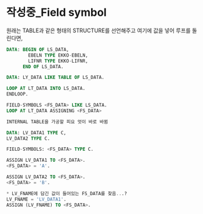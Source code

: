 # 작성중\_Field symbol

원래는 TABLE과 같은 형태의 STRUCTURE를 선언해주고 여기에 값을 넣어 루프를 돌린다면,

```sql
DATA: BEGIN OF LS_DATA,
        EBELN TYPE EKKO-EBELN,
        LIFNR TYPE EKKO-LIFNR,
      END OF LS_DATA.

DATA: LY_DATA LIKE TABLE OF LS_DATA.

LOOP AT LT_DATA INTO LS_DATA.
ENDLOOP.
```

```sql
FIELD-SYMBOLS <FS_DATA> LIKE LS_DATA.
LOOP AT LT_DATA ASSIGNING <FS_DATA>

INTERNAL TABLE을 가공할 피요 엇이 바로 바뀜
```

```sql
DATA: LV_DATA1 TYPE C,
LV_DATA2 TYPE C.

FIELD-SYMBOLS: <FS_DATA> TYPE C.

ASSIGN LV_DATA1 TO <FS_DATA>.
<FS_DATA> = 'A'.

ASSIGN LV_DATA2 TO <FS_DATA>.
<FS_DATA> = 'B'.

* LV_FNAME에 담긴 값이 들어있는 FS_DATA를 찾음...?
LV_FNAME = 'LV_DATA1'.
ASSIGN (LV_FNAME) TO <FS_DATA>.

```



